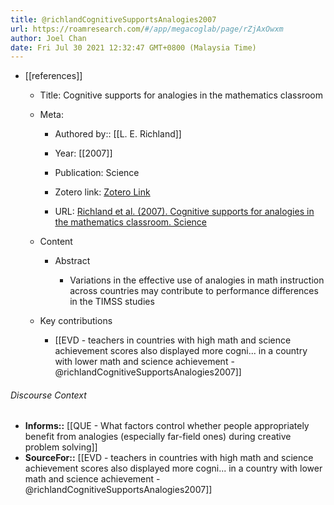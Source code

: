 ```yaml
---
title: @richlandCognitiveSupportsAnalogies2007
url: https://roamresearch.com/#/app/megacoglab/page/rZjAxOwxm
author: Joel Chan
date: Fri Jul 30 2021 12:32:47 GMT+0800 (Malaysia Time)
---
```


- [[references]]

    - Title: Cognitive supports for analogies in the mathematics classroom

    - Meta:

        - Authored by:: [[L. E. Richland]]

        - Year: [[2007]]

        - Publication: Science

        - Zotero link: [Zotero Link](zotero://select/items/1_9SVIZ673)

        - URL: [Richland et al. (2007). Cognitive supports for analogies in the mathematics classroom. Science](undefined)

    - Content

        - Abstract

            - Variations in the effective use of analogies in math instruction across countries may contribute to performance differences in the TIMSS studies

    - Key contributions

        - [[EVD - teachers in countries with high math and science achievement scores also displayed more cogni... in a country with lower math and science achievement - @richlandCognitiveSupportsAnalogies2007]]

###### Discourse Context

- **Informs::** [[QUE - What factors control whether people appropriately benefit from analogies (especially far-field ones) during creative problem solving]]
- **SourceFor::** [[EVD - teachers in countries with high math and science achievement scores also displayed more cogni... in a country with lower math and science achievement - @richlandCognitiveSupportsAnalogies2007]]
